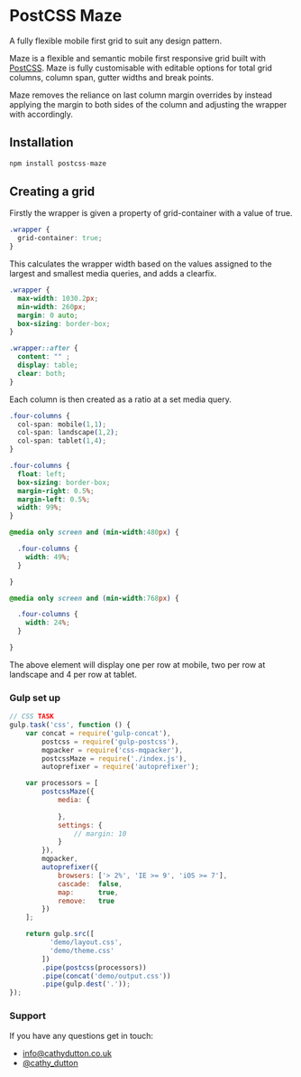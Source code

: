 # PostCSS Maze

A fully flexible mobile first grid to suit any design pattern.

[PostCSS]: https://github.com/postcss/postcss
[ci-img]:  https://travis-ci.org/cathydutton/postcss-maze.svg
[ci]:      https://travis-ci.org/cathydutton/postcss-maze


Maze is a flexible and semantic mobile first responsive grid built with [PostCSS]. Maze is fully customisable with editable options for total grid columns, column span, gutter widths and break points.

Maze removes the reliance on last column margin overrides by instead applying the margin to both sides of the column and adjusting the wrapper with accordingly.


## Installation

```js
npm install postcss-maze
```

## Creating a grid

Firstly the wrapper is given a property of grid-container with a value of true.

```css
.wrapper {
  grid-container: true;
}
```

This calculates the wrapper width based on the values assigned to the largest and smallest media queries, and adds a clearfix.

```css
.wrapper {
  max-width: 1030.2px;
  min-width: 260px;
  margin: 0 auto;
  box-sizing: border-box;
}

.wrapper::after {
  content: "" ;
  display: table;
  clear: both;
}
```
Each column is then created as a ratio at a set media query.

```css
.four-columns {
  col-span: mobile(1,1);
  col-span: landscape(1,2);
  col-span: tablet(1,4);
}
```

```css
.four-columns {
  float: left;
  box-sizing: border-box;
  margin-right: 0.5%;
  margin-left: 0.5%;
  width: 99%;
}

@media only screen and (min-width:480px) {

  .four-columns {
    width: 49%;
  }

}

@media only screen and (min-width:768px) {

  .four-columns {
    width: 24%;
  }

}
```

The above element will display one per row at mobile, two per row at landscape and 4 per row at tablet.

### Gulp set up

```js
// CSS TASK
gulp.task('css', function () {
    var concat = require('gulp-concat'),
        postcss = require('gulp-postcss'),
        mqpacker = require('css-mqpacker'),
        postcssMaze = require('./index.js'),
        autoprefixer = require('autoprefixer');

    var processors = [
        postcssMaze({
            media: {
                
            },
            settings: {
                // margin: 10
            }
        }),
        mqpacker,
        autoprefixer({
            browsers: ['> 2%', 'IE >= 9', 'iOS >= 7'],
            cascade:  false,
            map:      true,
            remove:   true
        })
    ];

    return gulp.src([
          'demo/layout.css',
          'demo/theme.css'
        ])
        .pipe(postcss(processors))
        .pipe(concat('demo/output.css'))
        .pipe(gulp.dest('.'));
});


```

### Support
If you have any questions get in touch:

-   [info@cathydutton.co.uk](mailto:info@cathydutton.co.uk)
-   [@cathy_dutton](http://twitter.com/cathy_dutton)
